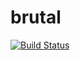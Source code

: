 # brutal
[![Build Status](https://travis-ci.org/0str1ch/brutal.svg?branch=master)](https://travis-ci.org/0str1ch/brutal)
